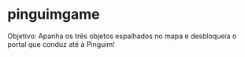 # pinguimgame

Objetivo:
Apanha os três objetos espalhados no mapa e desbloqueia o portal que conduz até à Pinguim!
